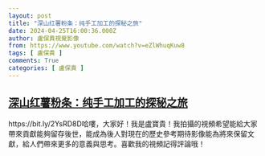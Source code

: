 ```yaml
---
layout: post
title: "深山红薯粉条：纯手工加工的探秘之旅"
date: 2024-04-25T16:00:36.000Z
author: 盧保貴視覺影像
from: https://www.youtube.com/watch?v=eZlWhuqKuw8
tags: [ 盧保貴 ]
comments: True
categories: [ 盧保貴 ]
---
```

<!--1714060836000-->
[深山红薯粉条：纯手工加工的探秘之旅](https://www.youtube.com/watch?v=eZlWhuqKuw8)
------

<div>
https://bit.ly/2YsRD8D哈嘍，大家好！我是盧寶貴！我拍攝的視頻希望能給大家帶來貢獻能夠留存後世，能成為後人對現在的歷史參考期待影像能為將來保留文獻，給人們帶來更多的意義與思考。喜歡我的視頻記得評論哦！
</div>
